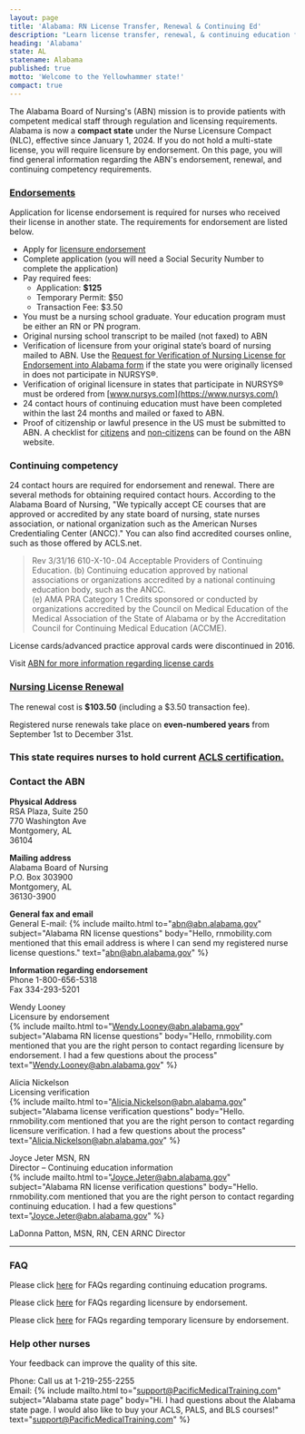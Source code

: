 ```yaml
---
layout: page
title: 'Alabama: RN License Transfer, Renewal & Continuing Ed'
description: "Learn license transfer, renewal, & continuing education for RNs in Alabama. Follow steps to keep your license up-to-date."
heading: 'Alabama'
state: AL
statename: Alabama
published: true
motto: 'Welcome to the Yellowhammer state!'
compact: true
---
```


The Alabama Board of Nursing's (ABN) mission is to provide patients with competent medical staff through regulation and licensing requirements. Alabama is now a **compact state** under the Nurse Licensure Compact (NLC), effective since January 1, 2024. If you do not hold a multi-state license, you will require licensure by endorsement. On this page, you will find general information regarding the ABN's endorsement, renewal, and continuing competency requirements.

### [Endorsements](https://www.abn.alabama.gov/licensing/apply/licensure-by-endorsement/)

Application for license endorsement is required for nurses who received their license in another state. The requirements for endorsement are listed below.

- Apply for [licensure endorsement](https://www.abn.alabama.gov/licensing/apply/licensure-by-endorsement/endorsement-basic-requirements/)
- Complete application (you will need a Social Security Number to complete the application)
- Pay required fees:
  - Application: **$125**
  - Temporary Permit: $50
  - Transaction Fee: $3.50
- You must be a nursing school graduate. Your education program must be either an RN or PN program.
- Original nursing school transcript to be mailed (not faxed) to ABN
- Verification of licensure from your original state’s board of nursing mailed to ABN. Use the [Request for Verification of Nursing License for Endorsement into Alabama form](https://www.abn.alabama.gov/licensing/apply/licensure-by-endorsement/endorsement-basic-requirements/) if the state you were originally licensed in does not participate in NURSYS®.
- Verification of original licensure in states that participate in NURSYS® must be ordered from [www.nursys.com](https://www.nursys.com/)
- 24 contact hours of continuing education must have been completed within the last 24 months and mailed or faxed to ABN.
- Proof of citizenship or lawful presence in the US must be submitted to ABN. A checklist for [citizens](https://www.abn.alabama.gov/licensing/apply/licensure-by-endorsement/endorsement-basic-requirements/) and [non-citizens](https://www.abn.alabama.gov/wp-content/uploads/2023/09/NonCitizen_Endorsement_Checklist.pdf) can be found on the ABN website.

### Continuing competency

24 contact hours are required for endorsement and renewal. There are several methods for obtaining required contact hours. According to the Alabama Board of Nursing, "We typically accept CE courses that are approved or accredited by any state board of nursing, state nurses association, or national organization such as the American Nurses Credentialing Center (ANCC)." You can also find accredited courses online, such as those offered by ACLS.net.

> Rev 3/31/16 610-X-10-.04 Acceptable Providers of Continuing Education.
> (b) Continuing education approved by national associations or organizations accredited by a national continuing education body, such as the ANCC.  
> (e) AMA PRA Category 1 Credits sponsored or conducted by organizations accredited by the Council on Medical Education of the Medical Association of the State of Alabama or by the Accreditation Council for Continuing Medical Education (ACCME).

License cards/advanced practice approval cards were discontinued in 2016.

Visit [ABN for more information regarding license cards](https://www.abn.alabama.gov/licensing/advanced-practice/faqs/)

### [Nursing License Renewal](https://www.abn.alabama.gov/licensing/renewal/)

The renewal cost is **$103.50** (including a $3.50 transaction fee).

Registered nurse renewals take place on **even-numbered years** from September 1st to December 31st.

### This state requires nurses to hold current [ACLS certification.](https://www.acls.net/alabama-acls-pals-bls)

### Contact the ABN

**Physical Address**  
RSA Plaza, Suite 250  
770 Washington Ave  
Montgomery, AL  
36104

**Mailing address**  
Alabama Board of Nursing  
P.O. Box 303900  
Montgomery, AL  
36130-3900

**General fax and email**  
General E-mail: {% include mailto.html 
      to="abn@abn.alabama.gov"
      subject="Alabama RN license questions"
      body="Hello, rnmobility.com mentioned that this email address is where I can send my registered nurse license questions."
      text="abn@abn.alabama.gov"
    %}

**Information regarding endorsement**  
Phone 1-800-656-5318  
Fax 334-293-5201

Wendy Looney  
Licensure by endorsement\
{% include mailto.html 
      to="Wendy.Looney@abn.alabama.gov"
      subject="Alabama RN license questions"
      body="Hello, rnmobility.com mentioned that you are the right person to contact regarding licensure by endorsement. I had a few questions about the process"
      text="Wendy.Looney@abn.alabama.gov"
    %}  

Alicia Nickelson  
Licensing verification\
{% include mailto.html 
      to="Alicia.Nickelson@abn.alabama.gov"
      subject="Alabama license verification questions"
      body="Hello. rnmobility.com mentioned that you are the right person to contact regarding licensure verification. I had a few questions about the process"
      text="Alicia.Nickelson@abn.alabama.gov"
    %}  

Joyce Jeter MSN, RN  
Director – Continuing education information\
{% include mailto.html 
      to="Joyce.Jeter@abn.alabama.gov"
      subject="Alabama RN license verification questions"
      body="Hello. rnmobility.com mentioned that you are the right person to contact regarding continuing education. I had a few questions"
      text="Joyce.Jeter@abn.alabama.gov"
    %}

LaDonna Patton, MSN, RN, CEN ARNC Director

* * * * *

### FAQ

Please click [here](https://www.abn.alabama.gov/abn-nursing-excellence/nursing-ce/online-courses/faqs/) for FAQs regarding continuing education programs.

Please click [here](https://www.abn.alabama.gov/licensing/faqs/) for FAQs regarding licensure by endorsement.

Please click [here](https://www.abn.alabama.gov/licensing/faqs/) for FAQs regarding temporary licensure by endorsement.

### Help other nurses

Your feedback can improve the quality of this site.

Phone: Call us at 1-219-255-2255  
Email: {% include mailto.html 
      to="support@PacificMedicalTraining.com"
      subject="Alabama state page"
      body="Hi. I had questions about the Alabama state page. I would also like to buy your ACLS, PALS, and BLS courses!"
      text="support@PacificMedicalTraining.com"
    %}
